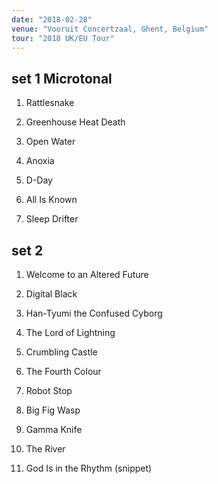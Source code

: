 ```yaml
---
date: "2018-02-28"
venue: "Vooruit Concertzaal, Ghent, Belgium"
tour: "2018 UK/EU Tour"
---
```



## set 1 Microtonal

 1. Rattlesnake

 2. Greenhouse Heat Death

 3. Open Water

 4. Anoxia

 5. D-Day

 6. All Is Known

 7. Sleep Drifter

## set 2

 1. Welcome to an Altered Future

 2. Digital Black

 3. Han-Tyumi the Confused Cyborg

 4. The Lord of Lightning

 5. Crumbling Castle

 6. The Fourth Colour

 7. Robot Stop

 8. Big Fig Wasp

 9. Gamma Knife

10. The River

11. God Is in the Rhythm
    (snippet)


